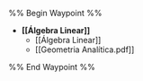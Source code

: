 %% Begin Waypoint %%

- **[[Álgebra Linear]]**
	- [[Álgebra Linear]]
	- [[Geometria Analítica.pdf]]

%% End Waypoint %%

